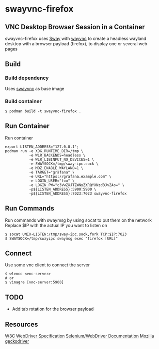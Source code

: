 # swayvnc-firefox  
VNC Desktop Browser Session in a Container
---
swayvnc-firefox uses [Sway](https://swaywm.org) with [wayvnc](https://github.com/any1/wayvnc) to create a headless wayland desktop with a browser payload (firefox), to display one or several web pages

## Build
### Build dependency
Uses [swayvnc](https://github.com/bbusse/swayvnc) as base image

### Build container
```
$ podman build -t swayvnc-firefox .
```

## Run Container
Run container
```
export LISTEN_ADDRESS="127.0.0.1";  
podman run -e XDG_RUNTIME_DIR=/tmp \
           -e WLR_BACKENDS=headless \
           -e WLR_LIBINPUT_NO_DEVICES=1 \
           -e SWAYSOCK=/tmp/sway-ipc.sock \
           -e MOZ_ENABLE_WAYLAND=1 \
           -e TARGET="grafana" \
           -e URL="https://grafana.example.com" \
           -e LOGIN_USER="foo" \
           -e LOGIN_PW="c3VwZXJTZWNyZXRQYXNzd3JvZAo=" \
           -p${LISTEN_ADDRESS}:5900:5900 \
           -p${LISTEN_ADDRESS}:7023:7023 swayvnc-firefox
```

## Run Commands
Run commands with swaymsg by using socat to put them on the network
Replace $IP with the actual IP you want to listen on
```
$ socat UNIX-LISTEN:/tmp/sway-ipc.sock,fork TCP:$IP:7023
$ SWAYSOCK=/tmp/swayipc swaymsg exec "firefox [URL]"
```

## Connect
Use some vnc client to connect the server
```
$ wlvncc <vnc-server>
# or
$ vinagre [vnc-server:5900]
```

## TODO
* Add tab rotation for the browser payload

## Resources
[W3C WebDriver Specification](https://w3c.github.io/webdriver/)
[Selenium/WebDriver Documentation](ww.selenium.dev/documentation/en/getting_started_with_webdriver)
[Mozilla geckodriver](https://github.com/mozilla/geckodriver)
